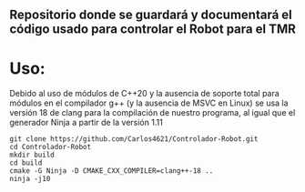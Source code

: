 Repositorio donde se guardará y documentará el código usado para controlar el Robot para el TMR
---
# Uso:
Debido al uso de módulos de C++20 y la ausencia de soporte total para módulos en el compilador g++ (y la ausencia de MSVC en Linux) se usa la versión 18 de clang para la compilación de nuestro programa, al igual que el generador Ninja a partir de la versión 1.11

```
git clone https://github.com/Carlos4621/Controlador-Robot.git
cd Controlador-Robot
mkdir build
cd build
cmake -G Ninja -D CMAKE_CXX_COMPILER=clang++-18 ..
ninja -j10
```

